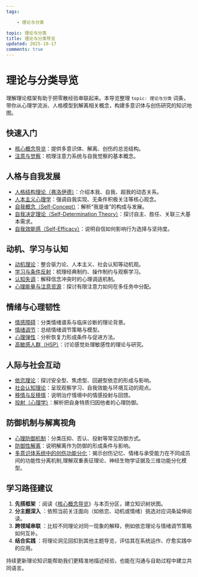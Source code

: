 ```yaml
---
tags:

    - 理论与分类

topic: 理论与分类
title: 理论与分类导览
updated: 2025-10-17
comments: true
---
```


# 理论与分类导览

理解理论框架有助于把零散经验串联起来。本导览整理 `topic: 理论与分类` 词条，带你从心理学流派、人格模型到解离相关概念，构建多意识体与创伤研究的知识地图。

## 快速入门

- [核心概念导览](Core-Concepts-Guide.md)：提供多意识体、解离、创伤的总览结构。
- [注意与觉察](Attention-Awareness.md)：梳理注意力系统与自我觉察的基本概念。

## 人格与自我发展

- [人格结构理论（弗洛伊德）](Personality-Structure-Theory.md)：介绍本我、自我、超我的动态关系。
- [人本主义心理学](Humanistic-Psychology.md)：强调自我实现、无条件积极关注等核心观念。
- [自我概念（Self-Concept）](Self-Concept.md)：解析“我是谁”的构成与发展。
- [自我决定理论（Self-Determination Theory）](Self-Determination-Theory.md)：探讨自主、胜任、关联三大基本需求。
- [自我效能感（Self-Efficacy）](Self-Efficacy.md)：说明自信如何影响行为选择与坚持度。

## 动机、学习与认知

- [动机理论](Motivation-Theories.md)：整合驱力论、人本主义、社会认知等动机观。
- [学习与条件反射](Learning-Conditioning.md)：梳理经典制约、操作制约与观察学习。
- [认知失调](Cognitive-Dissonance.md)：解释信念冲突时的心理调适机制。
- [心理能量与注意资源](Psychic-Energy-Attention.md)：探讨有限注意力如何在多任务中分配。

## 情绪与心理韧性

- [情感障碍](Mood-Disorders.md)：分类情绪谱系与临床诊断的理论背景。
- [情绪调节](Emotion-Regulation.md)：总结情绪调节策略与模型。
- [心理弹性](Psychological-Resilience.md)：分析恢复力形成条件与促进方法。
- [高敏感人群（HSP）](Highly-Sensitive-Person.md)：讨论感觉处理敏感性的理论与研究。

## 人际与社会互动

- [依恋理论](Attachment-Theory.md)：探讨安全型、焦虑型、回避型依恋的形成与影响。
- [社会认知理论](Social-Cognitive-Theory.md)：呈现观察学习、自我效能与环境互动的观点。
- [移情与反移情](Transference-Countertransference.md)：说明治疗情境中的情感投射与回馈。
- [投射（心理学）](Projection-Psychology.md)：解析把自身特质归因他者的心理防御。

## 防御机制与解离视角

- [心理防御机制](Defense-Mechanisms.md)：分类压抑、否认、投射等常见防御方式。
- [防御性解离](Defensive-Dissociation.md)：说明解离作为防御的形成条件与影响。
- [多意识体系统中的创伤功能分化](Functional-Dissociation-of-Trauma-in-Plural-Systems.md)：揭示创伤记忆、情绪与承受能力在不同成员间的功能性分离机制,理解双重表征理论、神经生物学证据及三维功能分化模型。

## 学习路径建议

1. **先搭框架** ：阅读《[核心概念导览](Core-Concepts-Guide.md)》与本页分区，建立知识树状图。
2. **分主题深入** ：依照当前关注面向（如依恋、动机或情绪）挑选对应词条延伸阅读。
3. **跨领域串联** ：比较不同理论对同一现象的解释，例如依恋理论与情绪调节策略如何互补。
4. **结合实践** ：将理论洞见回扣到其他主题导览，评估其在系统运作、疗愈实践中的应用。

持续更新理论知识能帮助我们更精准地描述经验，也能在沟通与自助过程中建立共同语言。
